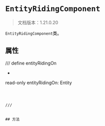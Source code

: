 # `EntityRidingComponent`

> 文档版本：1.21.0.20

`EntityRidingComponent`类。

## 属性

/// define
entityRidingOn

- ```js
read-only entityRidingOn: Entity
```



///


## 方法
